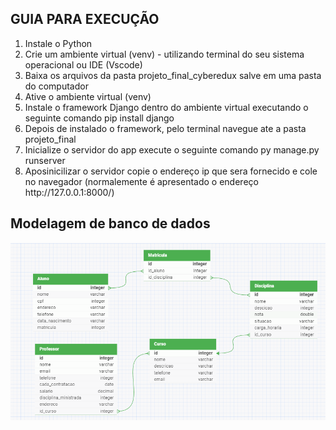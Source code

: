 ## GUIA PARA EXECUÇÃO 
<ol>
  <li>Instale o Python</li>
  <li> Crie um ambiente virtual (venv) - utilizando terminal do seu sistema operacional ou IDE (Vscode)</li>
  <li> Baixa os arquivos da pasta projeto_final_cyberedux salve em uma pasta do computador </li>
  <li> Ative o ambiente virtual (venv)</li>
  <li> Instale o framework Django dentro do ambiente virtual executando o seguinte comando pip install django </li>
  <li> Depois de instalado o framework, pelo terminal navegue ate a pasta projeto_final</li>
  <li> Inicialize o servidor do app execute o seguinte comando py manage.py runserver</li>
  <li> Aposinicilizar o servidor copie o endereço ip que sera fornecido e cole no navegador (normalemente é apresentado o endereço http://127.0.0.1:8000/)</li>
</ol>



## Modelagem de banco de dados

<img src="img/img2.PNG" width="800px">
